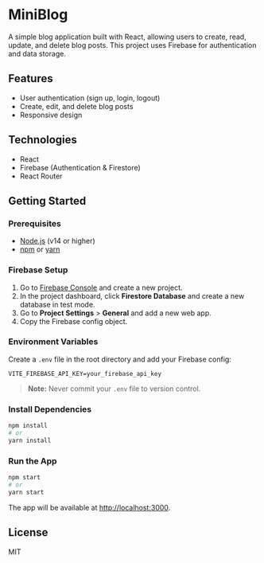 # MiniBlog

A simple blog application built with React, allowing users to create, read, update, and delete blog posts. This project uses Firebase for authentication and data storage.

## Features

- User authentication (sign up, login, logout)
- Create, edit, and delete blog posts
- Responsive design

## Technologies

- React
- Firebase (Authentication & Firestore)
- React Router

## Getting Started

### Prerequisites

- [Node.js](https://nodejs.org/) (v14 or higher)
- [npm](https://www.npmjs.com/) or [yarn](https://yarnpkg.com/)

### Firebase Setup

1. Go to [Firebase Console](https://console.firebase.google.com/) and create a new project.
2. In the project dashboard, click **Firestore Database** and create a new database in test mode.
3. Go to **Project Settings** > **General** and add a new web app.
4. Copy the Firebase config object.

### Environment Variables

Create a `.env` file in the root directory and add your Firebase config:

```env
VITE_FIREBASE_API_KEY=your_firebase_api_key
```

> **Note:** Never commit your `.env` file to version control.

### Install Dependencies

```bash
npm install
# or
yarn install
```

### Run the App

```bash
npm start
# or
yarn start
```

The app will be available at [http://localhost:3000](http://localhost:3000).

## License

MIT
